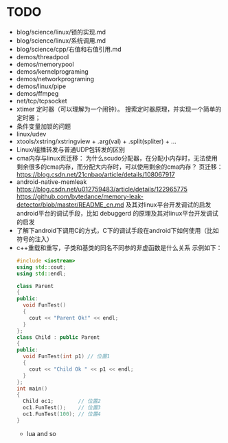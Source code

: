 # TODO

- blog/science/linux/锁的实现.md
- blog/science/linux/系统调用.md
- blog/science/cpp/右值和右值引用.md
- demos/threadpool
- demos/memorypool
- demos/kernelprograming
- demos/networkprograming
- demos/linux/pipe
- demos/ffmpeg
- net/tcp/tcpsocket
- xtimer
  定时器（可以理解为一个闹钟）。
  搜索定时器原理，并实现一个简单的定时器；
- 条件变量加锁的问题
- linux/udev
- xtools/xstring/xstringview + .arg(val) + .split(spliter) + ...
- Linux/组播转发与普通UDP包转发的区别
- cma内存与linux页迁移：
  为什么scudo分配器，在分配小内存时，无法使用剩余很多的cma内存，而分配大内存时，可以使用剩余的cma内存？
  页迁移：https://blog.csdn.net/21cnbao/article/details/108067917
- android-native-memleak https://blog.csdn.net/u012759483/article/details/122965775 https://github.com/bytedance/memory-leak-detector/blob/master/README_cn.md
  及其对linux平台开发调试的启发
  android平台的调试手段，比如 debuggerd 的原理及其对linux平台开发调试的启发
- 了解下android下调用C的方式，C下的调试手段在android下如何使用（比如符号的注入）
- c++重载和重写，子类和基类的同名不同参的非虚函数是什么关系
  示例如下：
  ```c++
  #include <iostream>
  using std::cout;
  using std::endl;

  class Parent
  {
  public:
    void FunTest()
    {
      cout << "Parent Ok!" << endl;
    }
  };
  class Child : public Parent
  {
  public:
    void FunTest(int p1) // 位置1
    {
      cout << "Child Ok " << p1 << endl;
    }
  };
  int main()
  {
    Child oc1;		  // 位置2
    oc1.FunTest();	  // 位置3
    oc1.FunTest(100); // 位置4
  }
  ```
  - lua and so